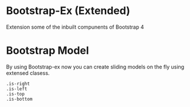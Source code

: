 # Bootstrap-Ex (Extended)
Extension some of the inbuilt compunents of Bootstrap 4 


# Bootstrap Model

By using Bootstrap-ex now you can create sliding models on the fly using extensed clasess.

```
.is-right
.is-left
.is-top
.is-bottom
```
